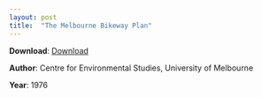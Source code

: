 ```yaml
---
layout: post
title:  "The Melbourne Bikeway Plan"
---
```


**Download**: [Download](./docs/1976melbournebikewayplan.pdf)

**Author**: Centre for Environmental Studies, University of Melbourne

**Year**: 1976
